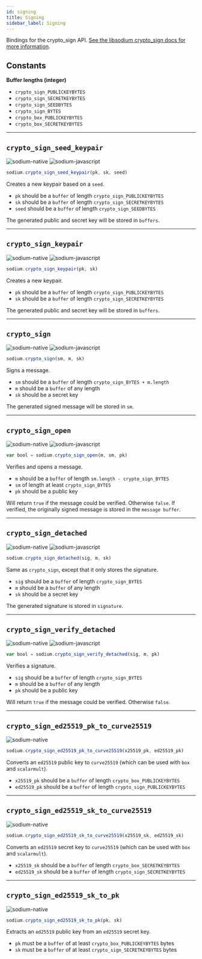 ```yaml
---
id: signing
title: Signing
sidebar_label: Signing
---
```


Bindings for the crypto_sign API. [See the libsodium crypto_sign docs for more information](https://download.libsodium.org/doc/public-key_cryptography/public-key_signatures).

## Constants
**Buffer lengths (integer)**
* `crypto_sign_PUBLICKEYBYTES`
* `crypto_sign_SECRETKEYBYTES`
* `crypto_sign_SEEDBYTES`
* `crypto_sign_BYTES`
* `crypto_box_PUBLICKEYBYTES`
* `crypto_box_SECRETKEYBYTES`

***
## `crypto_sign_seed_keypair`
![sodium-native][node] ![sodium-javascript][js]
``` js
sodium.crypto_sign_seed_keypair(pk, sk, seed)
```
Creates a new keypair based on a `seed`.
* `pk` should be a `buffer` of length `crypto_sign_PUBLICKEYBYTES`
* `sk` should be a `buffer` of length `crypto_sign_SECRETKEYBYTES`
* `seed` should be a `buffer` of length `crypto_sign_SEEDBYTES`

The generated public and secret key will be stored in `buffers`.
***
## `crypto_sign_keypair`
![sodium-native][node] ![sodium-javascript][js]
``` js
sodium.crypto_sign_keypair(pk, sk)
```
Creates a new keypair.
* `pk` should be a `buffer` of length `crypto_sign_PUBLICKEYBYTES`
* `sk` should be a `buffer` of length `crypto_sign_SECRETKEYBYTES`

The generated public and secret key will be stored in `buffers`.
***
## `crypto_sign`
![sodium-native][node] ![sodium-javascript][js]
``` js
sodium.crypto_sign(sm, m, sk)
```
Signs a message.
* `sm` should be a `buffer` of length `crypto_sign_BYTES + m.length`
* `m` should be a `buffer` of any length
* `sk` should be a secret key

The generated signed message will be stored in `sm`.
***
## `crypto_sign_open`
![sodium-native][node] ![sodium-javascript][js]
``` js
var bool = sodium.crypto_sign_open(m, sm, pk)
```
Verifies and opens a message.
* `m` should be a `buffer` of length `sm.length - crypto_sign_BYTES`
* `sm` of length at least `crypto_sign_BYTES`
* `pk` should be a public key

Will return `true` if the message could be verified. Otherwise `false`. If verified, the originally signed message is stored in the `message buffer`.
***
## `crypto_sign_detached`
![sodium-native][node] ![sodium-javascript][js]
``` js
sodium.crypto_sign_detached(sig, m, sk)
```
Same as `crypto_sign`, except that it only stores the signature.
* `sig` should be a `buffer` of length `crypto_sign_BYTES`
* `m` should be a `buffer` of any length
* `sk` should be a secret key

The generated signature is stored in `signature`.
***
## `crypto_sign_verify_detached`
![sodium-native][node] ![sodium-javascript][js]
``` js
var bool = sodium.crypto_sign_verify_detached(sig, m, pk)
```
Verifies a signature.
* `sig` should be a `buffer` of length `crypto_sign_BYTES`
* `m` should be a `buffer` of any length
* `pk` should be a public key

Will return `true` if the message could be verified. Otherwise `false`.
***
## `crypto_sign_ed25519_pk_to_curve25519`
![sodium-native][node]
``` js
sodium.crypto_sign_ed25519_pk_to_curve25519(x25519_pk, ed25519_pk)
```
Converts an `ed25519` public key to `curve25519` (which can be used with `box` and `scalarmult`).
* `x25519_pk` should be a `buffer` of length `crypto_box_PUBLICKEYBYTES`
* `ed25519_pk` should be a `buffer` of length `crypto_sign_PUBLICKEYBYTES`
***
## `crypto_sign_ed25519_sk_to_curve25519`
![sodium-native][node]
``` js
sodium.crypto_sign_ed25519_sk_to_curve25519(x25519_sk, ed25519_sk)
```
Converts an `ed25519` secret key to `curve25519` (which can be used with `box` and `scalarmult`).
* `x25519_sk` should be a `buffer` of length `crypto_box_SECRETKEYBYTES`
* `ed25519_sk` should be a `buffer` of length `crypto_sign_SECRETKEYBYTES`
***
## `crypto_sign_ed25519_sk_to_pk`
![sodium-native][node]
``` js
sodium.crypto_sign_ed25519_sk_to_pk(pk, sk)
```
Extracts an `ed25519` public key from an `ed25519` secret key.
* `pk` must be a `buffer` of at least `crypto_box_PUBLICKEYBYTES` bytes
* `sk` must be a `buffer` of at least `crypto_sign_SECRETKEYBYTES` bytes


[js]: /docs/img/icon_js.svg
[node]: /docs/img/nodejs-icon.svg

